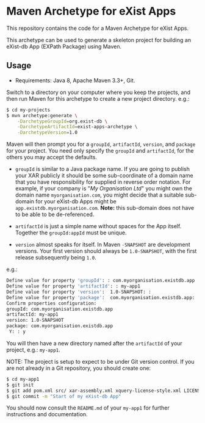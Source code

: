 # Maven Archetype for eXist Apps

This repository contains the code for a Maven Archetype for eXist Apps.

This archetype can be used to generate a skeleton project for building an eXist-db App (EXPath Package) using Maven.

## Usage

* Requirements: Java 8, Apache Maven 3.3+, Git.

Switch to a directory on your computer where you keep the projects, and then run Maven for this archetype to create a new project directory. e.g.:

```bash
$ cd my-projects
$ mvn archetype:generate \
    -DarchetypeGroupId=org.exist-db \
    -DarchetypeArtifactId=exist-apps-archetype \
    -DarchetypeVersion=1.0
```

Maven will then prompt you for a `groupId`, `artifactId`, `version`, and `package` for your project. You need only specify the `groupId` and `artifactId`, for the others you may accept the defaults.

* `groupId` is similar to a Java package name. If you are going to publish your XAR publicly it should be some sub-coordinate of a domain name that you have responsibility for supplied in reverse order notation. For example, if your company is "*My Organisation Ltd*" you might own the domain name `myorganisation.com`, you might decide that a suitable sub-domain for your eXist-db Apps might be `app.existdb.myorganisation.com`. **Note:** this sub-domain does not have to be able to be de-referenced.

* `artifactId` is just a simple name without spaces for the App itself. Together the `groupId:appId` must be unique.

* `version` almost speaks for itself. In Maven `-SNAPSHOT` are development versions. Your first version should always be `1.0-SNAPSHOT`, with the first release subsequently being `1.0`.  


e.g.:

```bash
Define value for property 'groupId': : com.myorganisation.existdb.app
Define value for property 'artifactId': : my-app1
Define value for property 'version':  1.0-SNAPSHOT: : 
Define value for property 'package':  com.myorganisation.existdb.app: : 
Confirm properties configuration:
groupId: com.myorganisation.existdb.app
artifactId: my-app1
version: 1.0-SNAPSHOT
package: com.myorganisation.existdb.app
 Y: : y
```

You will then have a new directory named after the `artifactId` of your project, e.g.: `my-app1`.

NOTE: The project is setup to expect to be under Git version control. If you are not already in a Git repository, you should create one:

```bash
$ cd my-app1
$ git init
$ git add pom.xml src/ xar-assembly.xml xquery-license-style.xml LICENSE README.md
$ git commit -m "Start of my eXist-db App"
```

You should now consult the `README.md` of your `my-app1` for further instructions and documentation.
